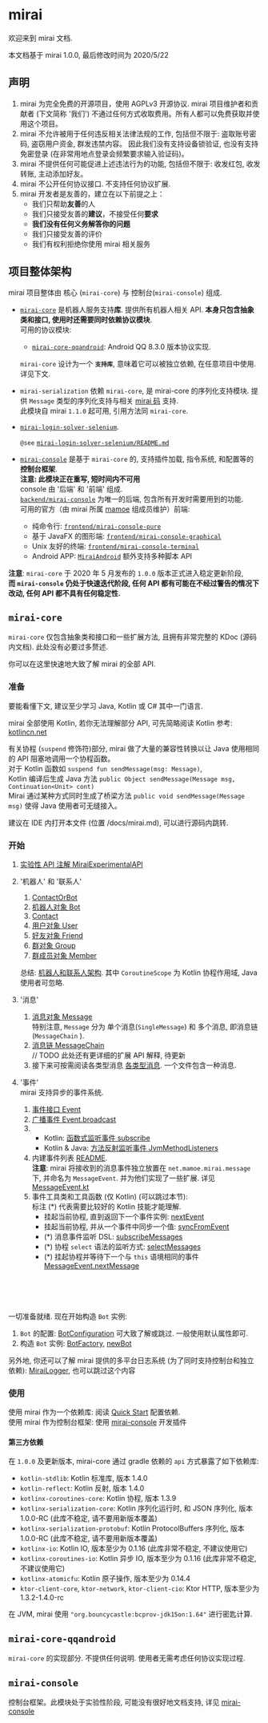 # mirai
欢迎来到 mirai 文档.

本文档基于 mirai 1.0.0, 最后修改时间为 2020/5/22

## 声明
1. mirai 为完全免费的开源项目，使用 AGPLv3 开源协议. mirai 项目维护者和贡献者 (下文简称 '我们') 不通过任何方式收取费用。所有人都可以免费获取并使用这个项目。
2. mirai 不允许被用于任何违反相关法律法规的工作, 包括但不限于: 盗取账号密码, 盗窃用户资金, 群发违禁内容。 因此我们没有支持设备锁验证, 也没有支持免密登录 (在非常用地点登录会频繁要求输入验证码)。
3. mirai 不提供任何可能促进上述违法行为的功能, 包括但不限于: 收发红包, 收发转账, 主动添加好友。
4. mirai 不公开任何协议接口. 不支持任何协议扩展.
5. mirai 开发者是友善的，建立在以下前提之上：
   - 我们只帮助**友善**的人
   - 我们只接受友善的**建议**，不接受任何**要求**
   - **我们没有任何义务解答你的问题**
   - 我们只接受友善的评价
   - 我们有权利拒绝你使用 mirai 相关服务


## 项目整体架构
mirai 项目整体由 核心 (`mirai-core`) 与 控制台(`mirai-console`) 组成.


- [`mirai-core`](../mirai-core-api) 是机器人服务支持**库**. 提供所有机器人相关 API. **本身只包含抽象类和接口, 使用时还需要同时依赖协议模块**.  
  可用的协议模块:
  - [`mirai-core-qqandroid`](../mirai-core): Android QQ 8.3.0 版本协议实现.

  `mirai-core` 设计为一个 **`支持库`**, 意味着它可以被独立依赖, 在任意项目中使用. 详见下文.

- `mirai-serialization` 依赖 `mirai-core`, 是 mirai-core 的序列化支持模块. 提供 `Message` 类型的序列化支持与相关 [mirai 码](MiraiCodeSepecification.md) 支持.  
  此模块自 mirai `1.1.0` 起可用, 引用方法同 `mirai-core`.

- [`mirai-login-solver-selenium`](https://github.com/project-mirai/mirai-login-solver-selenium).

  `@see` [`mirai-login-solver-selenium/README.md`](https://github.com/project-mirai/mirai-login-solver-selenium#mirai-login-solver-selenium)

- [`mirai-console`](https://github.com/mamoe/mirai-console) 是基于 `mirai-core` 的, 支持插件加载, 指令系统, 和配置等的**控制台框架**.  
  **注意: 此模块正在重写, 短时间内不可用**  
  console 由 '后端' 和 '前端' 组成.  
  [`backend/mirai-console`](https://github.com/mamoe/mirai-console/tree/reborn/backend/mirai-console) 为唯一的后端, 包含所有开发时需要用到的功能.  
  可用的官方（由 mirai 所属 [mamoe](https://github.com/mamoe) 组成员维护）前端:  
  - 纯命令行: [`frontend/mirai-console-pure`](https://github.com/mamoe/mirai-console/tree/reborn/frontend/mirai-console-pure)
  - 基于 JavaFX 的图形端: [`frontend/mirai-console-graphical`](https://github.com/mamoe/mirai-console/tree/reborn/frontend/mirai-console-graphical)
  - Unix 友好的终端: [`frontend/mirai-console-terminal`](https://github.com/mamoe/mirai-console/tree/reborn/frontend/mirai-console-terminal)
  - Android APP: [`MiraiAndroid`](https://github.com/mzdluo123/MiraiAndroid) 额外支持多种脚本 API


**注意**: `mirai-core` 于 2020 年 5 月发布的 `1.0.0` 版本正式进入稳定更新阶段,   
**而 `mirai-console` 仍处于快速迭代阶段, 任何 API 都有可能在不经过警告的情况下改动, 任何 API 都不具有任何稳定性.**

## `mirai-core`

`mirai-core` 仅包含抽象类和接口和一些扩展方法, 且拥有非常完整的 KDoc (源码内文档). 此处没有必要过多赘述.

你可以在这里快速地大致了解 mirai 的全部 API.

### 准备

要能看懂下文, 建议至少学习 Java, Kotlin 或 C# 其中一门语言.

mirai 全部使用 Kotlin, 若你无法理解部分 API, 可先简略阅读 Kotlin 参考: [kotlincn.net](https://www.kotlincn.net/docs/reference/)  

有关协程 (`suspend` 修饰符)部分, mirai 做了大量的兼容性转换以让 Java 使用相同的 API 阻塞地调用一个协程函数。  
对于 Kotlin 函数如 `suspend fun sendMessage(msg: Message)`,  
Kotlin 编译后生成 Java 方法 `public Object sendMessage(Message msg, Continuation<Unit> cont)`  
Mirai 通过某种方式同时生成了桥梁方法 `public void sendMessage(Message msg)` 使得 Java 使用者可无缝接入。

建议在 IDE 内打开本文件 (位置 /docs/mirai.md), 可以进行源码内跳转.

### 开始

1. [实验性 API 注解 MiraiExperimentalAPI](../mirai-core-api/src/commonMain/kotlin/utils/Annotations.kt#L41)

2. '机器人' 和 '联系人'
   1. [ContactOrBot](../mirai-core-api/src/commonMain/kotlin/contact/ContactOrBot.kt)
   2. [机器人对象 Bot](../mirai-core-api/src/commonMain/kotlin/Bot.kt)
   3. [Contact](../mirai-core-api/src/commonMain/kotlin/contact/Contact.kt)
   4. [用户对象 User](../mirai-core-api/src/commonMain/kotlin/contact/User.kt)
   5. [好友对象 Friend](../mirai-core-api/src/commonMain/kotlin/contact/Friend.kt)
   6. [群对象 Group](../mirai-core-api/src/commonMain/kotlin/contact/Group.kt)
   7. [群成员对象  Member](../mirai-core-api/src/commonMain/kotlin/contact/Member.kt)

   总结: [机器人和联系人架构](../.github/机器人和联系人架构.png). 其中 `CoroutineScope` 为 Kotlin 协程作用域, Java 使用者可忽略.


3. '消息'
   1. [消息对象 Message](../mirai-core-api/src/commonMain/kotlin/message/data/Message.kt)  
      特别注意, `Message` 分为 单个消息(`SingleMessage`) 和 多个消息, 即消息链(`MessageChain` ).  
   2. [消息链 MessageChain](../mirai-core-api/src/commonMain/kotlin/message/data/MessageChain.kt)  
      // TODO 此处还有更详细的扩展 API 解释, 待更新
   3. 接下来可按需阅读各类型消息 [各类型消息](../mirai-core-api/src/commonMain/kotlin/message/data/). 一个文件包含一种消息.


4. '事件'  
   mirai 支持异步的事件系统.  
   1. [事件接口 Event](../mirai-core-api/src/commonMain/kotlin/event/Event.kt)
   2. [广播事件 Event.broadcast](../mirai-core-api/src/commonMain/kotlin/event/Event.kt)
   3. - Kotlin: [函数式监听事件 subscribe](../mirai-core-api/src/commonMain/kotlin/event/subscriber.kt)
      - Kotlin & Java: [方法反射监听事件 JvmMethodListeners](../mirai-core-api/src/commonMain/kotlin/event/JvmMethodListeners.kt)
   4. 内建事件列表 [README](../mirai-core-api/src/commonMain/kotlin/event/events/README.md).  
      **注意**: mirai 将接收到的消息事件独立放置在 `net.mamoe.mirai.message` 下, 并命名为 `MessageEvent`. 并为他们实现了一些扩展. 详见 [MessageEvent.kt](../mirai-core-api/src/commonMain/kotlin/message/MessageEvent.kt)
   5. 事件工具类和工具函数 (仅 Kotlin) (可以跳过本节):  
      标注 (*) 代表需要比较好的 Kotlin 技能才能理解.
      - 挂起当前协程, 直到返回下一个事件实例: [nextEvent](../mirai-core-api/src/commonMain/kotlin/event/nextEvent.kt)
      - 挂起当前协程, 并从一个事件中同步一个值: [syncFromEvent](../mirai-core-api/src/commonMain/kotlin/event/linear.kt)
      - (*) 消息事件监听 DSL: [subscribeMessages](../mirai-core-api/src/commonMain/kotlin/event/subscribeMessages.kt)
      - (*) 协程 `select` 语法的监听方式: [selectMessages](../mirai-core-api/src/commonMain/kotlin/event/select.kt)
      - (*) 挂起协程并等待下一个与 `this` 语境相同的事件 [MessageEvent.nextMessage](../mirai-core-api/src/commonMain/kotlin/message/utils.kt#L50)

<br><br>
<br><br>
一切准备就绪. 现在开始构造 `Bot` 实例:

1. `Bot` 的配置: [BotConfiguration](../mirai-core-api/src/commonMain/kotlin/utils/BotConfiguration.kt)
   可大致了解或跳过. 一般使用默认属性即可.
2. 构造 `Bot` 实例: [BotFactory](../mirai-core/src/jvmMain/kotlin/BotFactory.kt#L23), [newBot](../mirai-core/src/jvmMain/kotlin/net/mamoe/mirai/BotFactory.kt#L53)

另外地, 你还可以了解 mirai 提供的多平台日志系统 (为了同时支持控制台和独立依赖): [MiraiLogger](../mirai-core-api/src/commonMain/kotlin/utils/MiraiLogger.kt), 也可以跳过这个内容

### 使用

使用 mirai 作为一个依赖库: 阅读 [Quick Start](../docs/guide_quick_start.md) 配置依赖.  
使用 mirai 作为控制台框架: 使用 [mirai-console](https://github.com/mamoe/mirai-console) 开发插件

#### 第三方依赖

在 `1.0.0` 及更新版本, mirai-core 通过 gradle 依赖的 `api` 方式暴露了如下依赖库:

- `kotlin-stdlib`: Kotlin 标准库, 版本 1.4.0
- `kotlin-reflect`: Kotlin 反射, 版本 1.4.0
- `kotlinx-coroutines-core`: Kotlin 协程, 版本 1.3.9
- `kotlinx-serialization-core`: Kotlin 序列化运行时, 和 JSON 序列化, 版本 1.0.0-RC (此库不稳定, 请不要用新版本覆盖)
- `kotlinx-serialization-protobuf`: Kotlin ProtocolBuffers 序列化, 版本 1.0.0-RC (此库不稳定, 请不要用新版本覆盖)
- `kotlinx-io`: Kotlin IO, 版本至少为 0.1.16 (此库非常不稳定, 不建议使用它)
- `kotlinx-coroutines-io`: Kotlin 异步 IO, 版本至少为 0.1.16 (此库非常不稳定, 不建议使用它)
- `kotlinx-atomicfu`: Kotlin 原子操作, 版本至少为 0.14.4
- `ktor-client-core`, `ktor-network`, `ktor-client-cio`: Ktor HTTP, 版本至少为 1.3.2-1.4.0-rc

在 JVM, mirai 使用 `"org.bouncycastle:bcprov-jdk15on:1.64"` 进行密匙计算.

## `mirai-core-qqandroid`
`mirai-core` 的实现部分. 不提供任何说明. 使用者无需考虑任何协议实现过程.

## `mirai-console`
控制台框架。此模块处于实验性阶段, 可能没有很好地文档支持, 详见 [mirai-console](https://github.com/mamoe/mirai-console)
